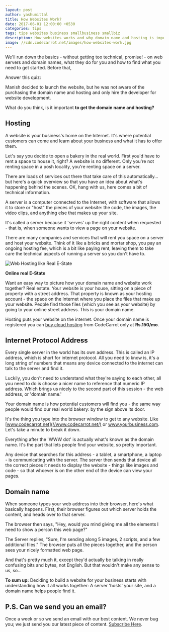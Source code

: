 ```yaml
---
layout: post
author: yashumittal
title: How Websites Work?
date: 2017-06-01 12:00:00 +0530
categories: tips
tags: tips websites business smallbusiness smallbiz
description: How websites works and why domain name and hosting is important for your website. We'll run down the basics - without getting too technical, promise! - on web servers and domain names
image: //cdn.codecarrot.net/images/how-websites-work.jpg
---
```


We'll run down the basics - without getting too technical, promise! - on web servers and domain names, what they do for you and how to find what you need to get started. Before that,

<div class="callout">
Answer this quiz:
</div>

Manish decided to launch the website, but he was not aware of the purchasing the domain name and hosting and only hire the developer for website development.

What do you think, is it important **to get the domain name and hosting?**

## Hosting

A website is your business's home on the Internet. It's where potential customers can come and learn about your business and what it has to offer them.

Let's say you decide to open a bakery in the real world. First you'd have to rent a space to house it, right? A website is no different. Only you're not renting space in a posh locality, you're renting space on a server.

There are loads of services out there that take care of this automatically... but here's a quick overview so that you have an idea about what's happening behind the scenes. OK, hang with us, here comes a bit of technical information.

A server is a computer connected to the Internet, with software that allows it to store or "host" the pieces of your website: the code, the images, the video clips, and anything else that makes up your site.

It's called a server because it 'serves' up the right content when requested - that is, when someone wants to view a page on your website.

There are many companies and services that will rent you space on a server and host your website. Think of it like a bricks and mortar shop, you pay an ongoing hosting fee, which is a bit like paying rent, leaving them to take care the technical aspects of running a server so you don't have to.

![Web Hosting like Real E-State](//cdn.codecarrot.net/images/web-hosting-like-real-e-state.png)

**Online real E-State**

Want an easy way to picture how your domain name and website work together? Real estate. Your website is your house, sitting on a piece of property with a street address. That property is known as your hosting account - the space on the Internet where you place the files that make up your website. People find those files (which you see as your website) by going to your online street address. This is your domain name.

Hosting puts your website on the internet. Once your domain name is registered you can [buy cloud hosting](//www.instamojo.com/codecarrot/cloud-hosting-plan/) from CodeCarrot only at **Rs.150/mo**.

## Internet Protocol Address

Every single server in the world has its own address. This is called an IP address, which is short for internet protocol. All you need to know is, it's a long string of numbers that means any device connected to the internet can talk to the server and find it.

Luckily, you don't need to understand what they're saying to each other, all you need to do is choose a nicer name to reference that numeric IP address. Which brings us nicely to the second part of this session - the web address, or 'domain name.'

Your domain name is how potential customers will find you - the same way people would find our real world bakery: by the sign above its door.

It's the thing you type into the browser window to get to any website. Like [www.codecarrot.net](//www.codecarrot.net/) or www.yourbusiness.com. Let's take a minute to break it down.

Everything after the 'WWW dot' is actually what's known as the domain name. It's the part that lets people find your website, so pretty important.

Any device that searches for this address - a tablet, a smartphone, a laptop - is communicating with the server. The server then sends that device all the correct pieces it needs to display the website - things like images and code - so that whoever is on the other end of the device can view your pages.

## Domain name

When someone types your web address into their browser, here's what basically happens. First, their browser figures out which server holds the content, and heads over to that server.

The browser then says, "Hey, would you mind giving me all the elements I need to show a person this web page?"

The Server replies, "Sure, I'm sending along 5 images, 2 scripts, and a few additional files." The browser puts all the pieces together, and the person sees your nicely formatted web page.

And that's pretty much it, except they'd actually be talking in really confusing bits and bytes, not English. But that wouldn't make any sense to us, so...

**To sum up:** Deciding to build a website for your business starts with understanding how it all works together: A server 'hosts' your site, and a domain name helps people find it.

## P.S. Can we send you an email?

Once a week or so we send an email with our best content. We never bug you; we just send you our latest piece of content. [Subscribe Here](#subscribe).
